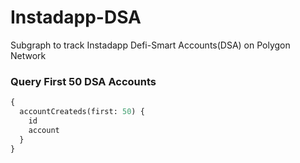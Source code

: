 # Instadapp-DSA
Subgraph to track Instadapp Defi-Smart Accounts(DSA) on Polygon Network
### Query First 50 DSA Accounts
```graphql
{
  accountCreateds(first: 50) {
    id
    account
  }
}
```
